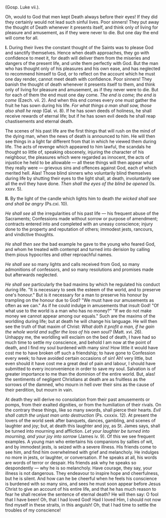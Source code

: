 
(Gosp. Luke vii.).

Oh, would to God that men kept Death always before their eyes! If they did they certainly would not lead such sinful lives. Poor sinners! They put away the thought of Death whenever it presents itself, and think only of living for pleasure and amusement, as if they were never to die. But one day the end will come for all.

**I\.** During their lives the constant thought of the Saints was to please God and sanctify themselves. Hence when death approaches, they go with confidence to meet it, for death will deliver them from the miseries and dangers of the present life, and unite them perfectly with God. But the man who has thought only of his pleasures and his own ease, and has neglected to recommend himself to God, or to reflect on the account which he must one day render, cannot meet death with confidence. Poor sinners! They banish the thought of death whenever it presents itself to them, and think only of living for pleasure and amusement, as if they never were to die. But for each of them the end must one day come. *The end is come; the end is come* (Ezech. vii. 2). And when this end comes every one must gather the fruit he has sown during his life. *For what things a man shall sow, those also shall he reap* (Gal. vi. 8). If he has sown deeds of holiness, he shall receive rewards of eternal life; but if he has sown evil deeds he shall reap chastisements and eternal death.

The scenes of his past life are the first things that will rush on the mind of the dying man, when the news of death is announced to him. He will then see things in a light far different from that in which he viewed them during life. The acts of revenge which appeared to him lawful, the scandals he thought so little of, speaking obscenely, injuring the character of his neighbour, the pleasures which were regarded as innocent, the acts of injustice he held to be allowable — all these things will then appear what they really were — grievous sins and offences against God, each of which merited hell. Alas! Those blind sinners who voluntarily blind themselves during life by shutting their eyes to the light shall, at death, involuntarily see all the evil they have done. *Then shall the eyes of the blind be opened* (Is. xxxv. 5).

**II\.** By the light of the candle which lights him to death *the wicked shall see and shall be angry* (Ps.cxi. 10).

*He shall see* all the irregularities of his past life — his frequent abuse of the Sacraments; Confessions made without sorrow or purpose of amendment; contracts entered into and completed with an uneasy conscience; injury done to the property and reputation of others; immodest jests, rancours, and vindictive thoughts.

*He shall then see* the bad example he gave to the young who feared God, and whom he treated with contempt and turned into derision by calling them pious hypocrites and other reproachful names.

*He shall see* so many lights and calls received from God, so many admonitions of confessors, and so many resolutions and promises made but afterwards neglected.

*He shall see* particularly the bad maxims by which he regulated his conduct during life. \"It is necessary to seek the esteem of the world, and to preserve one\'s honour.\" But is it necessary for a man to preserve his honour by trampling on the honour due to God? \"We must have our amusements as often as we can.\" As if he could indulge in amusements that insult God! \"Of what use to the world is a man who has no money?\" \"If we do not make money we cannot appear among our equals.\" Such are the maxims of the worldling during life; but at death he will change his language. He will then see the truth of that maxim of Christ: *What doth it profit a man, if he gain the whole world and suffer the loss of his own soul?* (Matt. xvi. 26). Unhappy me, the worldling will exclaim on the bed of death, I have had so much time to settle my conscience, and behold I am now at the point of death, and I find my soul burdened with many sins! How little it would have cost me to have broken off such a friendship; to have gone to Confession every week; to have avoided certain occasions of sin! Ah! very little, but even should it have cost me a great deal of pain and labour, I should have submitted to every inconvenience in order to save my soul. Salvation is of greater importance to me than the dominion of the entire world. But, alas! the sentiments of negligent Christians at death are as fruitless as the sorrows of the damned, who mourn in hell over their sins as the cause of their perdition, but mourn in vain.

At death they will derive no consolation from their past amusements or pomps, from their exalted dignities, or from the humiliation of their rivals. On the contrary these things, like so many swords, shall pierce their hearts. *Evil shall catch the unjust man unto destruction* (Ps. cxxxix. 12). At present the lovers of the world seek after banquets, dances, gambling, and scenes of laughter and joy; but, at death this laughter and joy, as St. James says, shall be turned into mourning and affliction. *Let your laughter be turned into mourning, and your joy into sorrow* (James iv. 9). Of this we see frequent examples. A young man who entertains his companions by sallies of wit, and by immodest jests, is seized with a severe illness. His friends come to see him, and find him overwhelmed with grief and melancholy. He indulges no more in jests, or laughter, or conversation. If he speaks at all, his words are words of terror or despair. His friends ask why he speaks so despondently — why he is so melancholy. Have courage, they say, your illness is not dangerous. They endeavour to inspire hope and cheerfulness, but he is silent. And how can he be cheerful when he feels his conscience is burdened with so many sins, and sees he must soon appear before Jesus Christ to give an account of his entire life, and that he has much reason to fear he shall receive the sentence of eternal death? He will then say: O fool that I have been! Oh, that I had loved God! Had I loved Him, I should not now find myself in these straits, in this anguish! Oh, that I had time to settle the troubles of my conscience!

